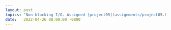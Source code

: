 ```yaml
---
layout: post
topics: "Non-blocking I/O. Assigned [project05](assignments/project05.html) due 5/4"
date:   2022-04-26 08:00:00 -0800
---
```


